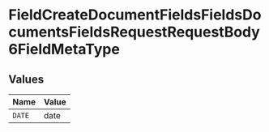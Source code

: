 # FieldCreateDocumentFieldsFieldsDocumentsFieldsRequestRequestBody6FieldMetaType


## Values

| Name   | Value  |
| ------ | ------ |
| `DATE` | date   |